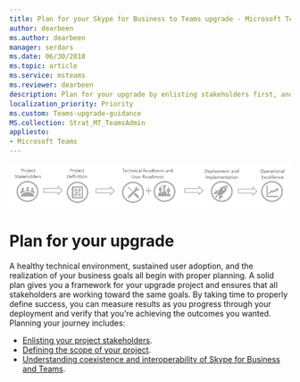 ```yaml
---
title: Plan for your Skype for Business to Teams upgrade - Microsoft Teams
author: dearbeen
ms.author: dearbeen
manager: serdars
ms.date: 06/30/2018
ms.topic: article
ms.service: msteams
ms.reviewer: dearbeen
description: Plan for your upgrade by enlisting stakeholders first, and then scoping the project. 
localization_priority: Priority
ms.custom: Teams-upgrade-guidance
MS.collection: Strat_MT_TeamsAdmin
appliesto:
- Microsoft Teams
---
```


![Ensure your project is set up for success with the right project team. Define your project scope, goals, and timeline. Confirm both technical and user readiness. Execute your rollout plan. Maintain momentum to maximize results.](media/upgrade-banner-main.png "Begin your upgrade journey")


# Plan for your upgrade

A healthy technical environment, sustained user adoption, and the realization of your business goals all begin with proper planning. A solid plan gives you a framework for your upgrade project and ensures that all stakeholders are working toward the same goals. By taking time to properly define success, you can measure results as you progress through your deployment and verify that you’re achieving the outcomes you wanted. Planning your journey includes:

-   [Enlisting your project stakeholders](upgrade-enlist-stakeholders.md).
-   [Defining the scope of your project](upgrade-define-project-scope.md).
-   [Understanding coexistence and interoperability of Skype for Business and Teams](teams-and-skypeforbusiness-coexistence-and-interoperability.md).


